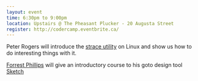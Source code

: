 ```yaml
---
layout: event
time: 6:30pm to 9:00pm
location: Upstairs @ The Pheasant Plucker - 20 Augusta Street
register: http://codercamp.eventbrite.ca/
---
```


Peter Rogers will introduce the [strace utility](https://sourceforge.net/projects/strace/) on Linux and show us how to do interesting things with it.

[Forrest Phillips](http://felknar.com/) will give an introductory course to his goto design tool [Sketch](https://www.sketchapp.com/)
